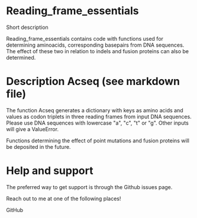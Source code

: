 # Reading_frame_essentials

Short description

Reading_frame_essentials contains code with functions used for determining aminoacids, corresponding basepairs from DNA sequences. The effect of these two in relation to indels and fusion proteins can also be determined.

# Description Acseq (see markdown file)
The function Acseq generates a dictionary with keys as amino acids and values as codon triplets in three reading frames from input DNA sequences. Please use DNA sequences with lowercase "a", "c", "t" or "g". Other inputs will give a ValueError.

Functions determining the effect of point mutations and fusion proteins will be deposited in the future.

# Help and support
The preferred way to get support is through the Github issues page.

Reach out to me at one of the following places!

GitHub

